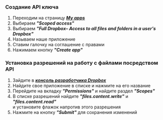 ### Создание API ключа
1) Переходим на страницу ___[My apps](https://www.dropbox.com/developers/apps?_tk=pilot_lp&_ad=topbar4&_camp=myapps)___
2) Выбираем ___"Scoped access"___
3) Выбираем ___"Full Dropbox– Access to all files and folders in a user's Dropbox"___
4) Называем наше приложение
5) Ставим галочку на соглашение с правами
6) Нажимаем кнопку ___"Create app"___

### Установка разрешений на работу с файлами посредством API
1) Зайдите в ___[консоль разработчика Dropbox](https://www.dropbox.com/developers/apps)___
2) Найдите свое приложение в списке и нажмите на его название
3) Перейдите на вкладку ___"Permissions"___ и найдите раздел ___"Scopes"___
4) В списке разрешений найдите ___"files.content.write"___ и ___"files.content.read"___
<br> и установите флажок напротив этого разрешения
5) Нажмите на кнопку ___"Submit"___ для сохранения изменений
